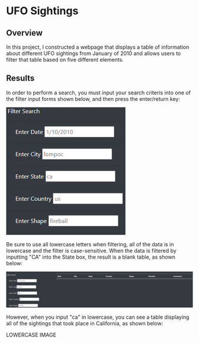 # UFO Sightings

## Overview
In this project, I constructed a webpage that displays a table of information about different UFO sightings from January of 2010 and allows users to filter that table based on five different elements.
## Results
In order to perform a search, you must input your search criteris into one of the filter input forms shown below, and then press the enter/return key:

![FILTER IMAGE ](https://github.com/AbeSchnake/UFOs/blob/main/static/images/Filters.png)

Be sure to use all lowercase letters when filtering, all of the data is in lowercase and the filter is case-sensitive. When the data is filtered by inputting "CA" into the State box, the result is a blank table, as shown below:

![UPPERCASE IMAGE](https://github.com/AbeSchnake/UFOs/blob/main/static/images/uppercase.png)

However, when you input "ca" in lowercase, you can see a table displaying all of the sightings that took place in California, as shown below:

LOWERCASE IMAGE
